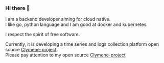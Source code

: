 ### Hi there 👋

I am a backend developer aiming for cloud native.  
I like go, python language and I am good at docker and kubernetes.  

I respect the spirit of free software.

Currently, it is developing a time series and logs collection platform open source [Clymene-project](https://github.com/Clymene-project/Clymene).  
Please pay attention to my open source [Clymene-project](https://github.com/Clymene-project/Clymene)

<!--
**bourbonkk/bourbonkk** is a ✨ _special_ ✨ repository because its `README.md` (this file) appears on your GitHub profile.

Here are some ideas to get you started:

- 🔭 I’m currently working on ...
- 🌱 I’m currently learning ...
- 👯 I’m looking to collaborate on ...
- 🤔 I’m looking for help with ...
- 💬 Ask me about ...
- 📫 How to reach me: ...
- 😄 Pronouns: ...
- ⚡ Fun fact: ...
-->

